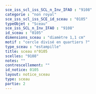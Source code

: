 ```yaml
---
sce_iss_scl_iss_SCL_n_Inv_IFAO : "9108"
categorie : "non royal"
sce_iss_scl_iss_SCE_id_sceau : "0105"
typeObjet : "Sceau"
sce_iss_SCL_n_Inv_IFAO : "9108"
id_sceau : "0105"
dimensions_sceau : "diamètre 1,1 cm"
motif : "cercle divisé en quartiers ?"
type_sceau : "estampille"
title: sceau n°0105
scelles: "9108"
notes: ""
contrescellement: ""
id_notice: 0105
layout: notice_sceau
type: sceau
partie: 2
---
```

